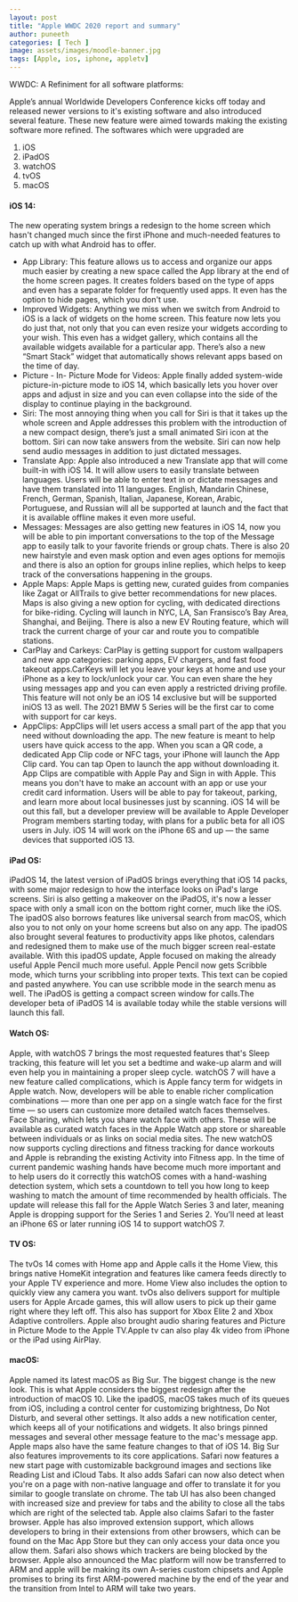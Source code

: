 ```yaml
---
layout: post
title: "Apple WWDC 2020 report and summary"
author: puneeth
categories: [ Tech ]
image: assets/images/moodle-banner.jpg
tags: [Apple, ios, iphone, appletv]
---
```

WWDC: A Refiniment for all software platforms:

Apple’s annual Worldwide Developers Conference kicks off today and released newer versions to it's existing software and also introduced several feature. These new feature were aimed towards making the existing software more refined. The softwares which were upgraded are
1. iOS
2. iPadOS
3. watchOS
4. tvOS
5. macOS

#### iOS 14:
The new operating system brings a redesign to the home screen which hasn't changed much since the first iPhone and much-needed features to catch up with what Android has to offer.
+ App Library:
This feature allows us to access and organize our apps much easier by creating a new space called the App library at the end of the home screen pages. It creates folders based on the type of apps and even has a separate folder for frequently used apps. It even has the option to hide pages, which you don't use.
+ Improved Widgets:
Anything we miss when we switch from Android to iOS is a lack of widgets on the home screen. This feature now lets you do just that, not only that you can even resize your widgets according to your wish. This even has a widget gallery, which contains all the available widgets available for a particular app. There’s also a new “Smart Stack” widget that automatically shows relevant apps based on the time of day.
+ Picture - In- Picture Mode for Videos:
Apple finally added system-wide picture-in-picture mode to iOS 14, which basically lets you hover over apps and adjust in size and you can even collapse into the side of the display to continue playing in the background.
+ Siri:
The most annoying thing when you call for Siri is that it takes up the whole screen and Apple addresses this problem with the introduction of a new compact design, there’s just a small animated Siri icon at the bottom. Siri can now take answers from the website. Siri can now help send audio messages in addition to just dictated messages.
+ Translate App:
Apple also introduced a new Translate app that will come built-in with iOS 14. It will allow users to easily translate between languages. Users will be able to enter text in or dictate messages and have them translated into 11 languages. English, Mandarin Chinese, French, German, Spanish, Italian, Japanese, Korean, Arabic, Portuguese, and Russian will all be supported at launch and the fact that it is available offline makes it even more useful.
+ Messages:
Messages are also getting new features in iOS 14, now you will be able to pin important conversations to the top of the Message app to easily talk to your favorite friends or group chats. There is also 20 new hairstyle and even mask option and even ages options for memojis and there is also an option for groups inline replies, which helps to keep track of the conversations happening in the groups.
+ Apple Maps:
Apple Maps is getting new, curated guides from companies like Zagat or AllTrails to give better recommendations for new places. Maps is also giving a new option for cycling, with dedicated directions for bike-riding. Cycling will launch in NYC, LA, San Fransisco’s Bay Area, Shanghai, and Beijing. There is also a new EV Routing feature, which will track the current charge of your car and route you to compatible stations.
+ CarPlay and Carkeys:
CarPlay is getting support for custom wallpapers and new app categories: parking apps, EV chargers, and fast food takeout apps.CarKeys will let you leave your keys at home and use your iPhone as a key to lock/unlock your car. You can even share the hey using messages app and you can even apply a restricted driving profile. This feature will not only be an iOS 14 exclusive but will be supported iniOS 13 as well. The 2021 BMW 5 Series will be the first car to come with support for car keys. 
+ AppClips:
AppClips will let users access a small part of the app that you need without downloading the app. The new feature is meant to help users have quick access to the app. When you scan a QR code, a dedicated App Clip code or NFC tags, your iPhone will launch the App Clip card. You can tap Open to launch the app without downloading it. App Clips are compatible with Apple Pay and Sign in with Apple. This means you don't have to make an account with an app or use your credit card information. Users will be able to pay for takeout, parking, and learn more about local businesses just by scanning.
iOS 14 will be out this fall, but a developer preview will be available to Apple Developer Program members starting today, with plans for a public beta for all iOS users in July. iOS 14 will work on the iPhone 6S and up — the same devices that supported iOS 13.

#### iPad OS:

iPadOS 14, the latest version of iPadOS brings everything that iOS 14 packs, with some major redesign to how the interface looks on iPad's large screens. Siri is also getting a makeover on the iPadOS, it's now a lesser space with only a small icon on the bottom right corner, much like the iOS. The ipadOS also borrows features like universal search from macOS, which also you to not only on your home screens but also on any app. The ipadOS also brought several features to productivity apps like photos, calendars and redesigned them to make use of the much bigger screen real-estate available.
With this ipadOS update, Apple focused on making the already useful Apple Pencil much more useful. Apple Pencil now gets Scribble mode, which turns your scribbling into proper texts. This text can be copied and pasted anywhere. You can use scribble mode in the search menu as well. The iPadOS is getting a compact screen window for calls.The developer beta of iPadOS 14 is available today while the stable versions will launch this fall.

#### Watch OS:

Apple, with watchOS 7 brings the most requested features that's Sleep tracking, this feature will let you set a bedtime and wake-up alarm and will even help you in maintaining a proper sleep cycle. watchOS 7 will have a new feature called complications, which is Apple fancy term for widgets in Apple watch.  Now, developers will be able to enable richer complication combinations — more than one per app on a single watch face for the first time — so users can customize more detailed watch faces themselves. Face Sharing, which lets you share watch face with others. These will be available as curated watch faces in the Apple Watch app store or shareable between individuals or as links on social media sites.
The new watchOS now supports cycling directions and fitness tracking for dance workouts and Apple is rebranding the existing Activity into Fitness app. In the time of current pandemic washing hands have become much more important and to help users do it correctly this watchOS comes with a hand-washing detection system, which sets a countdown to tell you how long to keep washing to match the amount of time recommended by health officials.
The update will release this fall for the Apple Watch Series 3 and later, meaning Apple is dropping support for the Series 1 and Series 2. You’ll need at least an iPhone 6S or later running iOS 14 to support watchOS 7. 

#### TV OS:

The tvOs 14 comes with Home app and Apple calls it the Home View, this brings native HomeKit integration and features like camera feeds directly to your Apple TV experience and more. Home View also includes the option to quickly view any camera you want.
tvOs also delivers support for multiple users for Apple Arcade games, this will allow users to pick up their game right where they left off. This also has support for Xbox Elite 2 and Xbox Adaptive controllers. Apple also brought audio sharing features and Picture in Picture Mode to the Apple TV.Apple tv can also play 4k video from iPhone or the iPad using AirPlay.

#### macOS:

Apple named its latest macOS as Big Sur. The biggest change is the new look. This is what Apple considers the biggest redesign after the introduction of macOS 10. Like the ipadOS, macOS takes much of its queues from iOS, including a control center for customizing brightness, Do Not Disturb, and several other settings. It also adds a new notification center, which keeps all of your notifications and widgets. It also brings pinned messages and several other message feature to the mac's message app. Apple maps also have the same feature changes to that of iOS 14.
Big Sur also features improvements to its core applications. Safari now features a new start page with customizable background images and sections like Reading List and iCloud Tabs. It also adds Safari can now also detect when you're on a page with non-native language and offer to translate it for you similar to google translate on chrome. The tab UI has also been changed with increased size and preview for tabs and the ability to close all the tabs which are right of the selected tab. Apple also claims Safari to the faster browser. Apple has also improved extension support, which allows developers to bring in their extensions from other browsers, which can be found on the Mac App Store but they can only access your data once you allow them. Safari also shows which trackers are being blocked by the browser.
Apple also announced the Mac platform will now be transferred to ARM and apple will be making its own A-series custom chipsets and Apple promises to bring its first ARM-powered machine by the end of the year and the transition from Intel to ARM will take two years. 
